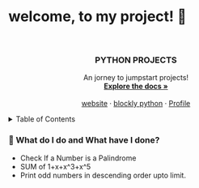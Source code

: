 # welcome,  to my project! 👋
<!-- PROJECT LOGO -->
<br />
<div align="center">
  
  <h3 align="center">PYTHON PROJECTS</h3>

  <p align="center">
    An jorney to  jumpstart  projects!
    <br />
    <a href="https://github.com/aibaljose2004"><strong>Explore the docs »</strong></a>
    <br />
    <br />
    <a href="aibaljose.github.io">website</a>
    ·
    <a href="aibaljose.github.io/Code/">blockly python</a>
    ·
    <a href="github.com/aibaljose">Profile</a>
  </p>
</div>



<!-- TABLE OF CONTENTS -->
<details>
  <summary>Table of Contents</summary>
  <ol>
    <li>
      <a href="#about-the-project">About The Project</a>
      <ul>
        <li><a href="#built-with">Built With</a></li>
      </ul>
    </li>
    <li>
      <a href="#getting-started">Getting Started</a>
      <ul>
        <li><a href="#prerequisites">Prerequisites</a></li>
        <li><a href="#installation">Installation</a></li>
      </ul>
    </li>
    <li><a href="#usage">Usage</a></li>
    <li><a href="#roadmap">Roadmap</a></li>
    <li><a href="#contributing">Contributing</a></li>
    <li><a href="#license">License</a></li>
    <li><a href="#contact">Contact</a></li>
    <li><a href="#acknowledgments">Acknowledgments</a></li>
  </ol>
</details>

### 🌱 What do I do and What have I done? 

- Check If a Number is a Palindrome [](https://github.com/Aibaljose2004/python_project/blob/main/print_odd_numbers_in_descending_order_upto_limit.py)
- SUM of 1+x+x^3+x^5
- Print odd numbers in descending order upto limit.
